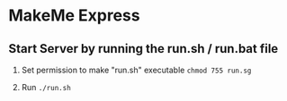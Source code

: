 # MakeMe Express

## Start Server by running the run.sh / run.bat file
1. Set permission to make "run.sh" executable
`chmod 755 run.sg`

2. Run
`./run.sh`